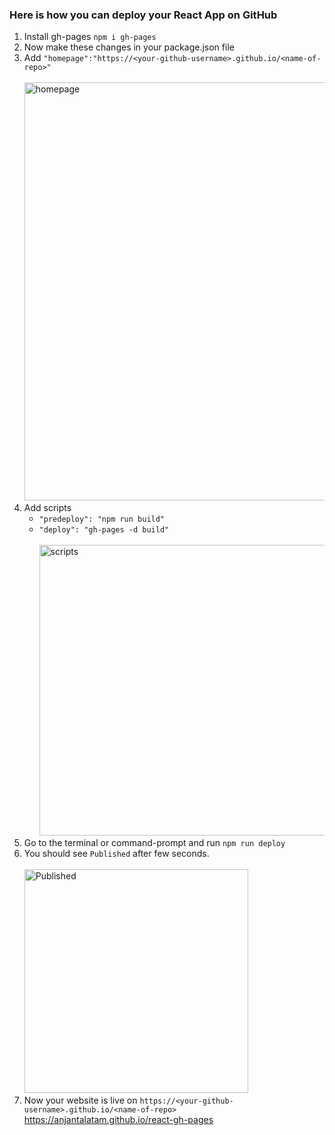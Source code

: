 ### Here is how you can deploy your React App on GitHub

1. Install gh-pages `npm i gh-pages`
2. Now make these changes in your package.json file
3. Add `"homepage":"https://<your-github-username>.github.io/<name-of-repo>"` <br> <br><img width="669" alt="homepage" src="https://user-images.githubusercontent.com/53368431/143556335-dd0eb962-8fae-48e8-9c0e-64eac39be2d1.png" />
4. Add scripts
   - `"predeploy": "npm run build"`
   - `"deploy": "gh-pages -d build"` <br><br><img width="465" alt="scripts" src="https://user-images.githubusercontent.com/53368431/143557983-1db39c64-7c55-455f-9f0a-47911c890c29.png">
5. Go to the terminal or command-prompt and run `npm run deploy`
6. You should see `Published` after few seconds. <br><br> <img width="358" alt="Published" src="https://user-images.githubusercontent.com/53368431/143560135-6ed23fff-1dba-4138-a398-1cb251bc1444.png">
7. Now your website is live on `https://<your-github-username>.github.io/<name-of-repo>`
   <br> https://anjantalatam.github.io/react-gh-pages
